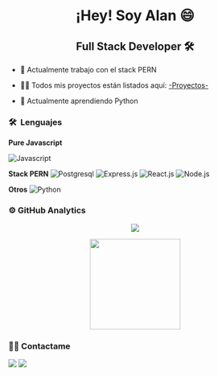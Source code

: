 <h1 align="center" > ¡Hey! Soy Alan 😄 </h1>

<h2 align="center" > Full Stack Developer 🛠 </h2>

- 🔭 Actualmente trabajo con el stack PERN

- 👨‍💻 Todos mis proyectos están listados aquí: <a href="https://github.com/alanoterohs">-Proyectos-</a>

- 🌱 Actualmente aprendiendo Python

### 🛠 &nbsp;Lenguajes

**Pure Javascript**

![Javascript]("https://img.shields.io/badge/JavaScript-181824?style=for-the-badge&logo=javascript&logoColor=F7DF1E")

**Stack PERN**
![Postgresql]("https://img.shields.io/badge/PostgreSQL-316192?style=for-the-badge&logo=postgresql&logoColor=white")
![Express.js]("https://img.shields.io/badge/Express.js-161B22?style=for-the-badge")
![React.js]("https://img.shields.io/badge/React-20232A?style=for-the-badge&logo=react&logoColor=61DAFB)
![Node.js]("https://img.shields.io/badge/Node.js-43853D?style=for-the-badge&logo=node.js&logoColor=white")

**Otros**
![Python]("https://img.shields.io/badge/Python-0f3491?style=for-the-badge&logo=python&logoColor=white")

### ⚙️ GitHub Analytics

<p align="center">
  <img src="https://komarev.com/ghpvc/?username=alanotero&color=red&style=flat">
</p>

<p align="center" >
  <a href="https://github.com/alanoterohs/convoychat">
    <img height="180em" src="https://github-readme-stats-eight-theta.vercel.app/api/top-langs/?username=alanoterohs&layout=compact&langs_count=8&theme=algolia"/>
  </a>
</p>

### 🤝🏻 Contactame
  
<p>
  <a href="https://www.linkedin.com/in/alanoterohs/"><img src="https://img.shields.io/badge/-AlanOtero-0077B5?style=flat&logo=Linkedin&logoColor=white"/></a>
  <a href="mailto:alanoterohs@gmail.com"><img src="https://img.shields.io/badge/-alanoterohs@gmail.com-D14836?style=flat&logo=Gmail&logoColor=white"/></a>
</p>


<!--
**Alanoterohs/Alanoterohs** is a ✨ _special_ ✨ repository because its `README.md` (this file) appears on your GitHub profile.

Here are some ideas to get you started:

- 🔭 I’m currently working on ...
- 🌱 I’m currently learning ...
- 👯 I’m looking to collaborate on ...
- 🤔 I’m looking for help with ...
- 💬 Ask me about ...
- 📫 How to reach me: ...
- 😄 Pronouns: ...
- ⚡ Fun fact: ...
-->
